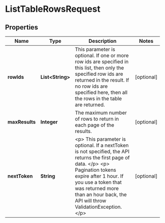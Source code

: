 

# ListTableRowsRequest


## Properties

| Name | Type | Description | Notes |
|------------ | ------------- | ------------- | -------------|
|**rowIds** | **List&lt;String&gt;** |  This parameter is optional. If one or more row ids are specified in this list, then only the specified row ids are returned in the result. If no row ids are specified here, then all the rows in the table are returned.  |  [optional] |
|**maxResults** | **Integer** | The maximum number of rows to return in each page of the results. |  [optional] |
|**nextToken** | **String** | &lt;p&gt; This parameter is optional. If a nextToken is not specified, the API returns the first page of data. &lt;/p&gt; &lt;p&gt; Pagination tokens expire after 1 hour. If you use a token that was returned more than an hour back, the API will throw ValidationException. &lt;/p&gt; |  [optional] |



